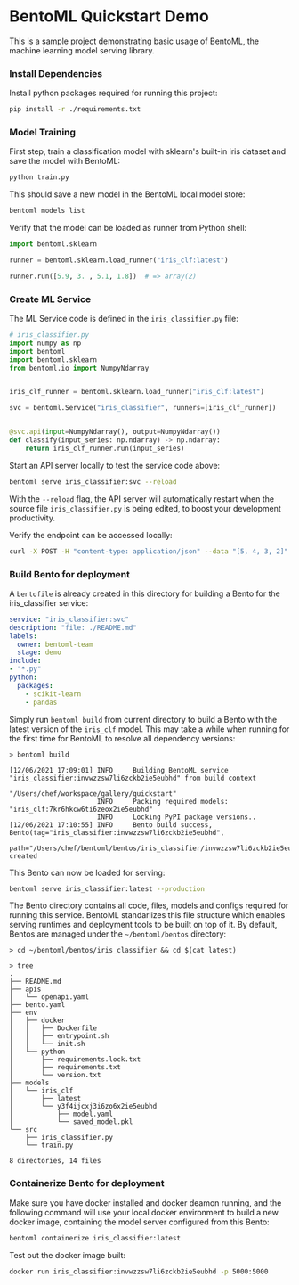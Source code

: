 # BentoML Quickstart Demo

This is a sample project demonstrating basic usage of BentoML, the machine learning model serving library.

### Install Dependencies

Install python packages required for running this project:
```bash
pip install -r ./requirements.txt
```

### Model Training

First step, train a classification model with sklearn's built-in iris dataset and save the model
with BentoML:

```bash
python train.py
```

This should save a new model in the BentoML local model store:

```bash
bentoml models list
```

Verify that the model can be loaded as runner from Python shell:

```python
import bentoml.sklearn

runner = bentoml.sklearn.load_runner("iris_clf:latest")

runner.run([5.9, 3. , 5.1, 1.8])  # => array(2)
```

### Create ML Service

The ML Service code is defined in the `iris_classifier.py` file:

```python
# iris_classifier.py
import numpy as np
import bentoml
import bentoml.sklearn
from bentoml.io import NumpyNdarray


iris_clf_runner = bentoml.sklearn.load_runner("iris_clf:latest")

svc = bentoml.Service("iris_classifier", runners=[iris_clf_runner])


@svc.api(input=NumpyNdarray(), output=NumpyNdarray())
def classify(input_series: np.ndarray) -> np.ndarray:
    return iris_clf_runner.run(input_series)
```

Start an API server locally to test the service code above:

```bash
bentoml serve iris_classifier:svc --reload
```

With the `--reload` flag, the API server will automatically restart when the source
file `iris_classifier.py` is being edited, to boost your development productivity.


Verify the endpoint can be accessed locally:
```bash
curl -X POST -H "content-type: application/json" --data "[5, 4, 3, 2]" http://127.0.0.1:5000/classify
```


### Build Bento for deployment

A `bentofile` is already created in this directory for building a Bento for the iris_classifier
service:

```yaml
service: "iris_classifier:svc"
description: "file: ./README.md"
labels:
  owner: bentoml-team
  stage: demo
include:
- "*.py"
python:
  packages:
    - scikit-learn
    - pandas
```

Simply run `bentoml build` from current directory to build a Bento with the latest
version of the `iris_clf` model. This may take a while when running for the first
time for BentoML to resolve all dependency versions:

```
> bentoml build

[12/06/2021 17:09:01] INFO     Building BentoML service "iris_classifier:invwzzsw7li6zckb2ie5eubhd" from build context
                               "/Users/chef/workspace/gallery/quickstart"
                      INFO     Packing required models: "iris_clf:7kr6hkcw6ti6zeox2ie5eubhd"
                      INFO     Locking PyPI package versions..
[12/06/2021 17:10:55] INFO     Bento build success, Bento(tag="iris_classifier:invwzzsw7li6zckb2ie5eubhd",
                               path="/Users/chef/bentoml/bentos/iris_classifier/invwzzsw7li6zckb2ie5eubhd/") created
```

This Bento can now be loaded for serving:

```bash
bentoml serve iris_classifier:latest --production
```

The Bento directory contains all code, files, models and configs required for running this service.
BentoML standarlizes this file structure which enables serving runtimes and deployment tools to be
built on top of it. By default, Bentos are managed under the `~/bentoml/bentos` directory:

```
> cd ~/bentoml/bentos/iris_classifier && cd $(cat latest)

> tree
.
├── README.md
├── apis
│   └── openapi.yaml
├── bento.yaml
├── env
│   ├── docker
│   │   ├── Dockerfile
│   │   ├── entrypoint.sh
│   │   └── init.sh
│   └── python
│       ├── requirements.lock.txt
│       ├── requirements.txt
│       └── version.txt
├── models
│   └── iris_clf
│       ├── latest
│       └── y3f4ijcxj3i6zo6x2ie5eubhd
│           ├── model.yaml
│           └── saved_model.pkl
└── src
    ├── iris_classifier.py
    └── train.py

8 directories, 14 files
```


### Containerize Bento for deployment

Make sure you have docker installed and docker deamon running, and the following command
will use your local docker environment to build a new docker image, containing the model
server configured from this Bento:

```bash
bentoml containerize iris_classifier:latest
```

Test out the docker image built:
```bash
docker run iris_classifier:invwzzsw7li6zckb2ie5eubhd -p 5000:5000
```
